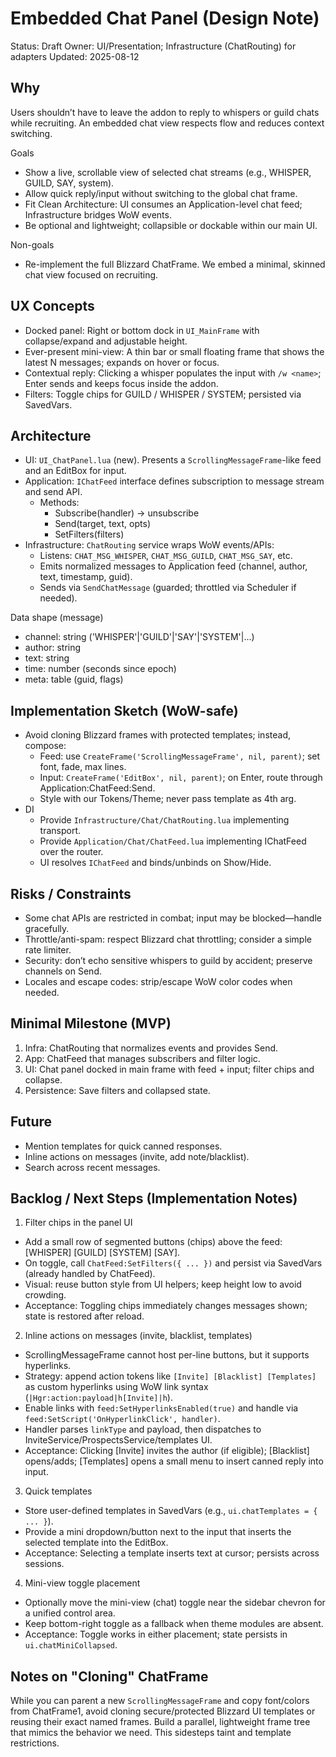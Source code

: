 # Embedded Chat Panel (Design Note)

Status: Draft
Owner: UI/Presentation; Infrastructure (ChatRouting) for adapters
Updated: 2025-08-12

## Why
Users shouldn’t have to leave the addon to reply to whispers or guild chats while recruiting. An embedded chat view respects flow and reduces context switching.

Goals
- Show a live, scrollable view of selected chat streams (e.g., WHISPER, GUILD, SAY, system).
- Allow quick reply/input without switching to the global chat frame.
- Fit Clean Architecture: UI consumes an Application-level chat feed; Infrastructure bridges WoW events.
- Be optional and lightweight; collapsible or dockable within our main UI.

Non-goals
- Re-implement the full Blizzard ChatFrame. We embed a minimal, skinned chat view focused on recruiting.

## UX Concepts
- Docked panel: Right or bottom dock in `UI_MainFrame` with collapse/expand and adjustable height.
- Ever-present mini-view: A thin bar or small floating frame that shows the latest N messages; expands on hover or focus.
- Contextual reply: Clicking a whisper populates the input with `/w <name>`; Enter sends and keeps focus inside the addon.
- Filters: Toggle chips for GUILD / WHISPER / SYSTEM; persisted via SavedVars.

## Architecture
- UI: `UI_ChatPanel.lua` (new). Presents a `ScrollingMessageFrame`-like feed and an EditBox for input.
- Application: `IChatFeed` interface defines subscription to message stream and send API.
  - Methods:
    - Subscribe(handler) -> unsubscribe
    - Send(target, text, opts)
    - SetFilters(filters)
- Infrastructure: `ChatRouting` service wraps WoW events/APIs:
  - Listens: `CHAT_MSG_WHISPER`, `CHAT_MSG_GUILD`, `CHAT_MSG_SAY`, etc.
  - Emits normalized messages to Application feed (channel, author, text, timestamp, guid).
  - Sends via `SendChatMessage` (guarded; throttled via Scheduler if needed).

Data shape (message)
- channel: string ('WHISPER'|'GUILD'|'SAY'|'SYSTEM'|...)
- author: string
- text: string
- time: number (seconds since epoch)
- meta: table (guid, flags)

## Implementation Sketch (WoW-safe)
- Avoid cloning Blizzard frames with protected templates; instead, compose:
  - Feed: use `CreateFrame('ScrollingMessageFrame', nil, parent)`; set font, fade, max lines.
  - Input: `CreateFrame('EditBox', nil, parent)`; on Enter, route through Application:ChatFeed:Send.
  - Style with our Tokens/Theme; never pass template as 4th arg.
- DI
  - Provide `Infrastructure/Chat/ChatRouting.lua` implementing transport.
  - Provide `Application/Chat/ChatFeed.lua` implementing IChatFeed over the router.
  - UI resolves `IChatFeed` and binds/unbinds on Show/Hide.

## Risks / Constraints
- Some chat APIs are restricted in combat; input may be blocked—handle gracefully.
- Throttle/anti-spam: respect Blizzard chat throttling; consider a simple rate limiter.
- Security: don’t echo sensitive whispers to guild by accident; preserve channels on Send.
- Locales and escape codes: strip/escape WoW color codes when needed.

## Minimal Milestone (MVP)
1. Infra: ChatRouting that normalizes events and provides Send.
2. App: ChatFeed that manages subscribers and filter logic.
3. UI: Chat panel docked in main frame with feed + input; filter chips and collapse.
4. Persistence: Save filters and collapsed state.

## Future
- Mention templates for quick canned responses.
- Inline actions on messages (invite, add note/blacklist).
- Search across recent messages.

## Backlog / Next Steps (Implementation Notes)

1) Filter chips in the panel UI
- Add a small row of segmented buttons (chips) above the feed: [WHISPER] [GUILD] [SYSTEM] [SAY].
- On toggle, call `ChatFeed:SetFilters({ ... })` and persist via SavedVars (already handled by ChatFeed).
- Visual: reuse button style from UI helpers; keep height low to avoid crowding.
- Acceptance: Toggling chips immediately changes messages shown; state is restored after reload.

2) Inline actions on messages (invite, blacklist, templates)
- ScrollingMessageFrame cannot host per-line buttons, but it supports hyperlinks.
- Strategy: append action tokens like `[Invite] [Blacklist] [Templates]` as custom hyperlinks using WoW link syntax (`|Hgr:action:payload|h[Invite]|h`).
- Enable links with `feed:SetHyperlinksEnabled(true)` and handle via `feed:SetScript('OnHyperlinkClick', handler)`.
- Handler parses `linkType` and payload, then dispatches to InviteService/ProspectsService/templates UI.
- Acceptance: Clicking [Invite] invites the author (if eligible); [Blacklist] opens/adds; [Templates] opens a small menu to insert canned reply into input.

3) Quick templates
- Store user-defined templates in SavedVars (e.g., `ui.chatTemplates = { ... }`).
- Provide a mini dropdown/button next to the input that inserts the selected template into the EditBox.
- Acceptance: Selecting a template inserts text at cursor; persists across sessions.

4) Mini-view toggle placement
- Optionally move the mini-view (chat) toggle near the sidebar chevron for a unified control area.
- Keep bottom-right toggle as a fallback when theme modules are absent.
- Acceptance: Toggle works in either placement; state persists in `ui.chatMiniCollapsed`.

## Notes on "Cloning" ChatFrame
While you can parent a new `ScrollingMessageFrame` and copy font/colors from ChatFrame1, avoid cloning secure/protected Blizzard UI templates or reusing their exact named frames. Build a parallel, lightweight frame tree that mimics the behavior we need. This sidesteps taint and template restrictions.
